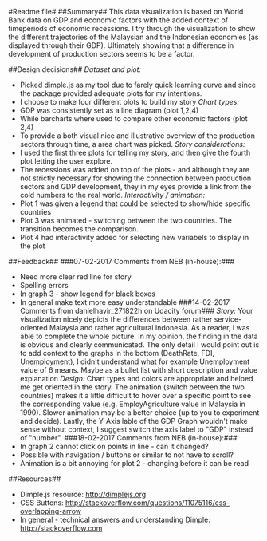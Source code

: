 #Readme file#
##Summary##
This data visualization is based on World Bank data on GDP and economic factors with the added context of timeperiods of economic recessions. I try through the visualization to show the different trajectories of the Malaysian and the Indonesian economies (as displayed through their GDP). Ultimately showing that a difference in development of production sectors seems to be a factor.

##Design decisions##
*Dataset and plot:*
* Picked dimple.js as my tool due to farely quick learning curve and since the package provided adequate plots for my intentions.
* I choose to make four different plots to build my story
*Chart types:*
* GDP was consistently set as a line diagram (plot 1,2,4)
* While barcharts where used to compare other economic factors (plot 2,4)
* To provide a both visual nice and illustrative overview of the production sectors through time, a area chart was picked.
*Story considerations:*
* I used the first three plots for telling my story, and then give the fourth plot letting the user explore.
* The recessions was added on top of the plots - and although they are not strictly necessary for showing the connection between production sectors and GDP development, they in my eyes provide a link from the cold numbers to the real world.
*Interactivity / animation:*
* Plot 1 was given a legend that could be selected to show/hide specific countries
* Plot 3 was animated - switching between the two countries. The transition becomes the comparison.
* Plot 4 had interactivity added for selecting new variabels to display in the plot

##Feedback##
###07-02-2017 Comments from NEB (in-house):###
* Need more clear red line for story
* Spelling errors
* In graph 3 - show legend for black boxes
* In general make text more easy understandable
###14-02-2017 Comments from danielhavir_271822h on Udacity forum###
*Story:*
Your visualization nicely depicts the differences between rather service-oriented Malaysia and rather agricultural Indonesia. As a reader, I was able to complete the whole picture. In my opinion, the finding in the data is obvious and clearly communicated. The only detail I would point out is to add context to the graphs in the bottom (DeathRate, FDI, Unemployment), I didn't understand what for example Unemployment value of 6 means. Maybe as a bullet list with short description and value explanation
*Design:*
Chart types and colors are appropriate and helped me get oriented in the story. The animation (switch between the two countries) makes it a little difficult to hover over a specific point to see the corresponding value (e.g. EmployAgriculture value in Malaysia in 1990). Slower animation may be a better choice (up to you to experiment and decide). Lastly, the Y-Axis lable of the GDP Graph wouldn't make sense without context, I suggest switch the axis label to "GDP" instead of "number".
###18-02-2017 Comments from NEB (in-house):###
* In graph 2 cannot click on points in line - can it changed?
* Possible with navigation / buttons or similar to not have to scroll?
* Animation is a bit annoying for plot 2 - changing before it can be read

##Resources##
* Dimple.js resource: http://dimplejs.org
* CSS Buttons: http://stackoverflow.com/questions/11075116/css-overlapping-arrow
* In general - technical answers and understanding Dimple: http://stackoverflow.com
